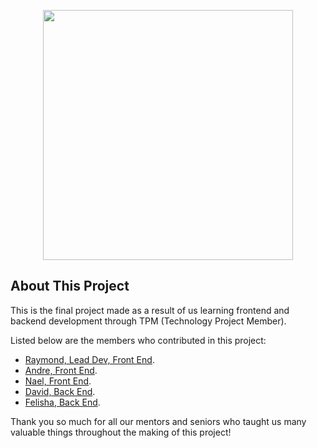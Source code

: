 <p align="center"><img src="https://res.cloudinary.com/dtfbvvkyp/image/upload/v1566331377/laravel-logolockup-cmyk-red.svg" width="400"></p>


## About This Project

This is the final project made as a result of us learning frontend and backend development through TPM (Technology Project Member).

Listed below are the members who contributed in this project:

- [Raymond, Lead Dev, Front End](https://github.com/AsterinGray).
- [Andre, Front End](https://github.com/andrechrist012).
- [Nael, Front End](https://github.com/BrilyanNathanael).
- [David, Back End](https://github.com/fxdavidh).
- [Felisha, Back End](https://github.com/felishaww).

Thank you so much for all our mentors and seniors who taught us many valuable things throughout the making of this project!